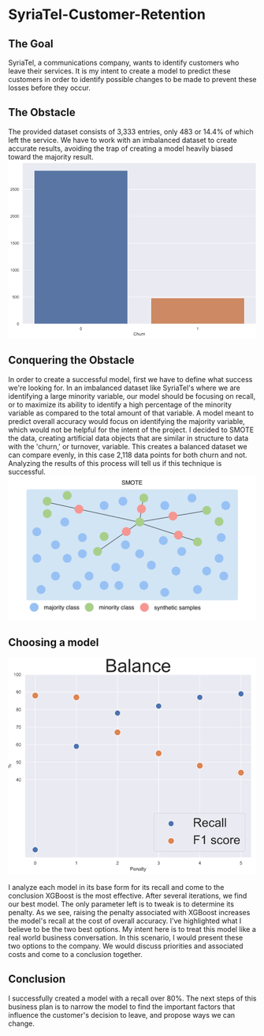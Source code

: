 # SyriaTel-Customer-Retention
## The Goal
SyriaTel, a communications company, wants to identify customers who leave their services. It is my intent to create a model to predict these customers in order to identify possible changes to be made to prevent these losses before they occur.
## The Obstacle
The provided dataset consists of 3,333 entries, only 483 or 14.4% of which left the service. We have to work with an imbalanced dataset to create accurate results, avoiding the trap of creating a model heavily biased toward the majority result.
![imbalance](Images/Imbalance.png)
## Conquering the Obstacle
In order to create a successful model, first we have to define what success we're looking for. In an imbalanced dataset like SyriaTel's where we are identifying a large minority variable, our model should be focusing on recall, or to maximize its ability to identify a high percentage of the minority variable as compared to the total amount of that variable. A model meant to predict overall accuracy would focus on identifying the majority variable, which would not be helpful for the intent of the project.
I decided to SMOTE the data, creating artificial data objects that are similar in structure to data with the 'churn,' or turnover, variable. This creates a balanced dataset we can compare evenly, in this case 2,118 data points for both churn and not. Analyzing the results of this process will tell us if this technique is successful.
![smote](Images/SMOTE.png)
## Choosing a model
![xg_penalty](Images/XG_Penalty.png)

I analyze each model in its base form for its recall and come to the conclusion XGBoost is the most effective. After several iterations, we find our best model. The only parameter left is to tweak is to determine its penalty. As we see, raising the penalty associated with XGBoost increases the model's recall at the cost of overall accuracy. I've highlighted what I believe to be the two best options. My intent here is to treat this model like a real world business conversation. In this scenario, I would present these two options to the company. We would discuss priorities and associated costs and come to a conclusion together.
## Conclusion
I successfully created a model with a recall over 80%. The next steps of this business plan is to narrow the model to find the important factors that influence the customer's decision to leave, and propose ways we can change.